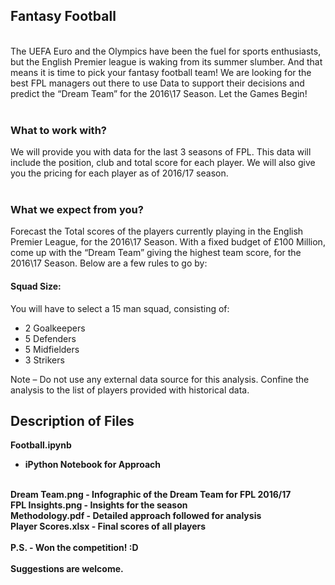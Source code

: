 <h2>Fantasy Football</h2>
<br>
The UEFA Euro and the Olympics have been the fuel for sports enthusiasts, but the English Premier league is waking from its summer slumber. And that means it is time to pick your fantasy football team! We are looking for the best FPL managers out there to use Data to support their decisions and predict the “Dream Team” for the 2016\17 Season. Let the Games Begin!<br><br>
<h3>What to work with?</h3>
We will provide you with data for the last 3 seasons of FPL. This data will include the position, club and total score for each player. We will also give you the pricing for each player as of 2016/17 season.<br><br>
<h3>What we expect from you?</h3>
Forecast the Total scores of the players currently playing in the English Premier League, for the 2016\17 Season. With a fixed budget of £100 Million, come up with the “Dream Team” giving the highest team score, for the 2016\17 Season. Below are a few rules to go by:
<h4>Squad Size:</h4>
You will have to select a 15 man squad, consisting of:<br>
<ul>
<li>2 Goalkeepers</li>
<li>5 Defenders</li>
<li>5 Midfielders</li>
<li>3 Strikers</li>
</ul>
Note – Do not use any external data source for this analysis. Confine the analysis to the list of players provided with historical data.

<h2>Description of Files</h2>

<b>Football.ipynb<b>
 - iPython Notebook for Approach
<br>
<b>Dream Team.png</b>
 - Infographic of the Dream Team for FPL 2016/17
<br>
<b>FPL Insights.png</b>
 - Insights for the season
<br>
<b>Methodology.pdf</b>
 - Detailed approach followed for analysis
<br>
<b>Player Scores.xlsx</b>
 - Final scores of all players
<br><br>
<b>P.S. - Won the competition! :D</b>
<br><br>
Suggestions are welcome.
